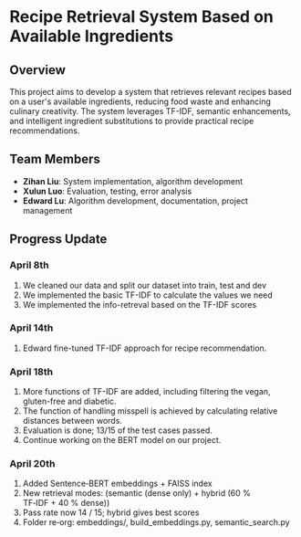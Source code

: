 # Recipe Retrieval System Based on Available Ingredients

## Overview
This project aims to develop a system that retrieves relevant recipes based on a user's available ingredients, reducing food waste and enhancing culinary creativity. The system leverages TF-IDF, semantic enhancements, and intelligent ingredient substitutions to provide practical recipe recommendations.

## Team Members
- **Zihan Liu**: System implementation, algorithm development  
- **Xulun Luo**: Evaluation, testing, error analysis  
- **Edward Lu**: Algorithm development, documentation, project management  

## Progress Update

### April 8th
1. We cleaned our data and split our dataset into train, test and dev
2. We implemented the basic TF-IDF to calculate the values we need
3. We implemented the info-retreval based on the TF-IDF scores

### April 14th
1. Edward fine-tuned TF-IDF approach for recipe recommendation.

### April 18th
1. More functions of TF-IDF are added, including filtering the vegan, gluten-free and diabetic.
2. The function of handling misspell is achieved by calculating relative distances between words.
3. Evaluation is done; 13/15 of the test cases passed. 
4. Continue working on the BERT model on our project.

### April 20th
1. Added Sentence‑BERT embeddings + FAISS index
2. New retrieval modes: (semantic (dense only) + hybrid (60 % TF‑IDF + 40 % dense))
3. Pass rate now 14 / 15; hybrid gives best scores
4. Folder re‑org: embeddings/, build_embeddings.py, semantic_search.py
